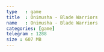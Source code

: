 ```yaml
---
type   : game
title  : Onimusha - Blade Warriors
name   : Onimusha - Blade Warriors
categories: [game]
telegram : 1288
size : 607 MB
---
```



